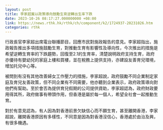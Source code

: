 ```yaml
---
layout: post
title: 李家超冀以政策導向鼓勵生育逆轉出生率下跌
date: 2023-10-26 08:17:27.000000000 +08:00
link: https://news.rthk.hk/rthk/ch/component/k2/1724937-20231026.htm
categories: rthk
---
```


行政長官李家超出席電台聯播節目，回應市民對施政報告的意見。李家超指出，施政報告推出多項措施鼓勵生育，對推動生育有影響性及導向性，今次推出的措施是希望逆轉生育率的下跌趨勢，回復至2.1的生育率，清楚說明政府支持生育，政府亦優待有嬰幼兒的家庭上樓和買樓，並在稅務上提供支持，亦建設友善育兒環境，增加托兒中心等。

被問到有沒有其他改善婦女工作壓力的措施，李家超說，政府鼓勵不同企業制定家庭及育兒友善政策，但不同企業有不同需要，他亦聽到企業表示，政府政策導向對他們有幫助。至於會否為提供育兒假期的公司提供資助，李家超認為，政府財政要用得其所，政府做事有帶頭作用，但香港是屬於每一個人，希望全社會一起推動生育。

對於有意見認為，有人因為對香港前景欠缺信心而不願生育，甚至離開香港，李家超說，離開香港原因有多樣性，不同意是因為對香港沒信心，香港處於由治及興，有很多機遇。
